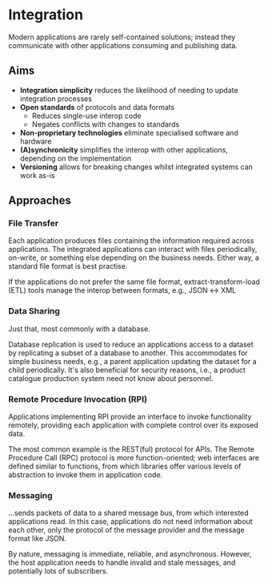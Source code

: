 # Integration

Modern applications are rarely self-contained solutions;
instead they communicate with other applications consuming
and publishing data.

## Aims

- **Integration simplicity** reduces the likelihood of
  needing to update integration processes
- **Open standards** of protocols and data formats
  - Reduces single-use interop code
  - Negates conflicts with changes to standards
- **Non-proprietary technologies** eliminate specialised
  software and hardware
- **(A)synchronicity** simplifies the interop with other
  applications, depending on the implementation
- **Versioning** allows for breaking changes whilst
  integrated systems can work as-is

## Approaches

### File Transfer

Each application produces files containing the information
required across applications. The integrated applications
can interact with files periodically, on-write, or something
else depending on the business needs. Either way, a standard
file format is best practise.

If the applications do not prefer the same file format,
extract-transform-load (ETL) tools manage the interop
between formats, e.g., JSON ↔️ XML

### Data Sharing

Just that, most commonly with a database.

Database replication is used to reduce an applications
access to a dataset by replicating a subset of a database to
another. This accommodates for simple business needs, e.g.,
a parent application updating the dataset for a child
periodically. It's also beneficial for security reasons,
i.e., a product catalogue production system need not know
about personnel.

### Remote Procedure Invocation (RPI)

Applications implementing RPI provide an interface to invoke
functionality remotely, providing each application with
complete control over its exposed data.

The most common example is the REST(ful) protocol for APIs.
The Remote Procedure Call (RPC) protocol is more
function-oriented; web interfaces are defined similar to
functions, from which libraries offer various levels of
abstraction to invoke them in application code.

### Messaging

...sends packets of data to a shared message bus, from which
interested applications read. In this case, applications do
not need information about each other, only the protocol of
the message provider and the message format like JSON.

By nature, messaging is immediate, reliable, and
asynchronous. However, the host application needs to handle
invalid and stale messages, and potentially lots of
subscribers.
